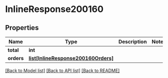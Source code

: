 # InlineResponse200160

## Properties
Name | Type | Description | Notes
------------ | ------------- | ------------- | -------------
**total** | **int** |  | 
**orders** | [**list[InlineResponse200160Orders]**](InlineResponse200160Orders.md) |  | 

[[Back to Model list]](../README.md#documentation-for-models) [[Back to API list]](../README.md#documentation-for-api-endpoints) [[Back to README]](../README.md)

